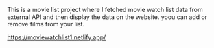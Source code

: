 This is a movie list project where I fetched movie watch list data from         
external API and then display the data on the website. yoou can add or remove films from your list.                              

https://moviewatchlist1.netlify.app/   
